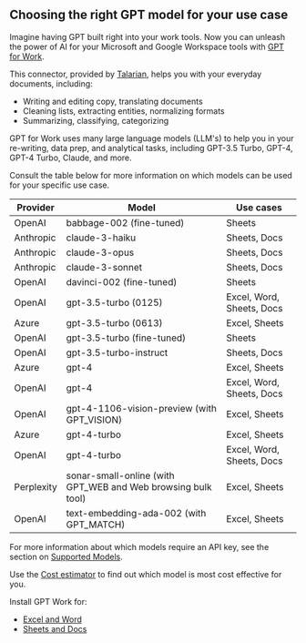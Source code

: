 ## Choosing the right GPT model for your use case

Imagine having GPT built right into your work tools. Now you can unleash the power of AI for your Microsoft and Google Workspace tools with [GPT for Work](https://gptforwork.com/).

This connector, provided by [Talarian](https://talarian.io/), helps you with your everyday documents, including:
- Writing and editing copy, translating documents
- Cleaning lists, extracting entities, normalizing formats
- Summarizing, classifying, categorizing

GPT for Work uses many large language models (LLM's)  to help you in your re-writing, data prep, and analytical tasks, including  GPT-3.5 Turbo, GPT-4, GPT-4 Turbo, Claude, and more. 

Consult the table below for more information on which models can be used for your specific use case.

| Provider   | Model                                              | Use cases                |
|------------|----------------------------------------------------|--------------------------|
| OpenAI     | babbage-002 (fine-tuned)                           | Sheets                   |
| Anthropic  | claude-3-haiku                                     | Sheets, Docs             |
| Anthropic  | claude-3-opus                                      | Sheets, Docs             |
| Anthropic  | claude-3-sonnet                                    | Sheets, Docs             |
| OpenAI     | davinci-002 (fine-tuned)                           | Sheets                   |
| OpenAI     | gpt-3.5-turbo (0125)                               | Excel, Word, Sheets, Docs|
| Azure      | gpt-3.5-turbo (0613)                               | Excel, Sheets            |
| OpenAI     | gpt-3.5-turbo (fine-tuned)                         | Sheets                   |
| OpenAI     | gpt-3.5-turbo-instruct                             | Sheets, Docs             |
| Azure      | gpt-4                                              | Excel, Sheets            |
| OpenAI     | gpt-4                                              | Excel, Word, Sheets, Docs|
| OpenAI     | gpt-4-1106-vision-preview (with GPT_VISION)        | Excel, Sheets            |
| Azure      | gpt-4-turbo                                        | Excel, Sheets            |
| OpenAI     | gpt-4-turbo                                        | Excel, Word, Sheets, Docs|
| Perplexity | sonar-small-online (with GPT_WEB and Web browsing bulk tool) | Excel, Sheets |
| OpenAI     | text-embedding-ada-002 (with GPT_MATCH)            | Excel, Sheets            |

<!--
Docusaurus markdown does not support embedded dropdowns or filters within tables. I would suggest using JavaScript (maybe DataTables or React Table) or a Docusaurus plugin to add that functionality to the table.
-->

For more information about which models require an API key, see the section on [Supported Models](https://gptforwork.com/help/supported-models).

Use the [Cost estimator](https://gptforwork.com/help/billing/cost-estimator) to find out which model is most cost effective for you.

Install GPT Work for:
- [Excel and Word](https://pages.store.office.com/addinsinstallpage.aspx?assetid=WA200005502&rs=en-US&correlationId=4218a2d3-0e65-ff74-335b-a1cc93c40d61)
- [Sheets and Docs](https://workspace.google.com/marketplace/app/gpt_for_sheets_and_docs/677318054654)

